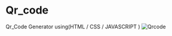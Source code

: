 # Qr_code
Qr_Code Generator using(HTML / CSS / JAVASCRIPT )
![Qrcode](https://github.com/mahdi150/Qr_code/assets/80357520/e28e42d1-0424-40b7-b0d6-a9e0a4436f61)

